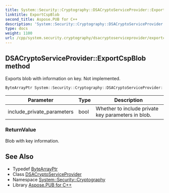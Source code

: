 ```yaml
---
title: System::Security::Cryptography::DSACryptoServiceProvider::ExportCspBlob method
linktitle: ExportCspBlob
second_title: Aspose.PUB for C++
description: 'System::Security::Cryptography::DSACryptoServiceProvider::ExportCspBlob method. Exports blob with information on key. Not implemented in C++.'
type: docs
weight: 1100
url: /cpp/system.security.cryptography/dsacryptoserviceprovider/exportcspblob/
---
```

## DSACryptoServiceProvider::ExportCspBlob method


Exports blob with information on key. Not implemented.

```cpp
ByteArrayPtr System::Security::Cryptography::DSACryptoServiceProvider::ExportCspBlob(bool include_private_parameters) override
```


| Parameter | Type | Description |
| --- | --- | --- |
| include_private_parameters | bool | Whether to include private key parameters in blob. |

### ReturnValue

Blob with key information.

## See Also

* Typedef [ByteArrayPtr](../../../system/bytearrayptr/)
* Class [DSACryptoServiceProvider](../)
* Namespace [System::Security::Cryptography](../../)
* Library [Aspose.PUB for C++](../../../)
